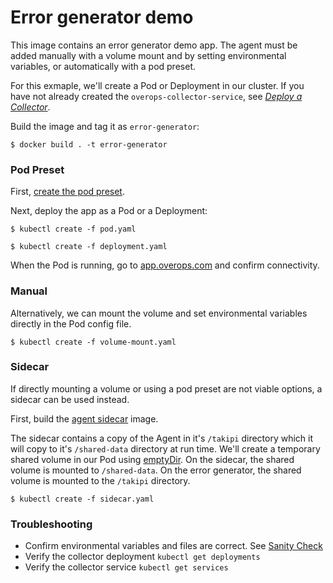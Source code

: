 # Error generator demo
This image contains an error generator demo app. The agent must be added manually with a volume mount and by setting environmental variables, or automatically with a pod preset.

For this exmaple, we'll create a Pod or Deployment in our cluster. If you have not already created the `overops-collector-service`, see *[Deploy a Collector](../../collector)*.

Build the image and tag it as `error-generator`:

```console
$ docker build . -t error-generator
```

### Pod Preset
First, [create the pod preset](../../agent).

Next, deploy the app as a Pod or a Deployment:

```console
$ kubectl create -f pod.yaml
```

```console
$ kubectl create -f deployment.yaml
```
When the Pod is running, go to [app.overops.com](https://app.overops.com/) and confirm connectivity.

### Manual
Alternatively, we can mount the volume and set environmental variables directly in the Pod config file.

```console
$ kubectl create -f volume-mount.yaml
```

### Sidecar
If directly mounting a volume or using a pod preset are not viable options, a sidecar can be used instead.

First, build the [agent sidecar](../../agent/sidecar) image.

The sidecar contains a copy of the Agent in it's `/takipi` directory which it will copy to it's `/shared-data` directory at run time. We'll create a temporary shared volume in our Pod using [emptyDir](https://kubernetes.io/docs/concepts/storage/volumes/#emptydir). On the sidecar, the shared volume is mounted to `/shared-data`. On the error generator, the shared volume is mounted to the `/takipi` directory.

```console
$ kubectl create -f sidecar.yaml
```

### Troubleshooting
- Confirm environmental variables and files are correct. See [Sanity Check](../../agent/#sanity-check)
- Verify the collector deployment `kubectl get deployments`
- Verify the collector service `kubectl get services`
